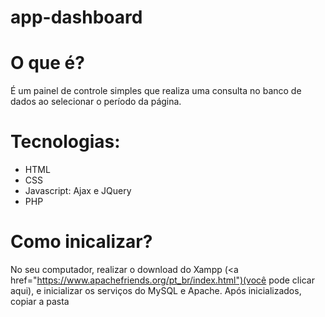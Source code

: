 # app-dashboard

# O que é?
É um painel de controle simples que realiza uma consulta no banco de dados ao selecionar o período da página.

# Tecnologias:
* HTML<br>
* CSS<br>
* Javascript: Ajax e JQuery<br>
* PHP<br>

# Como inicalizar?
No seu computador, realizar o download do Xampp (<a href="https://www.apachefriends.org/pt_br/index.html")(você pode clicar aqui)</a>, e inicializar os serviços do MySQL e Apache.
Após inicializados, copiar a pasta
